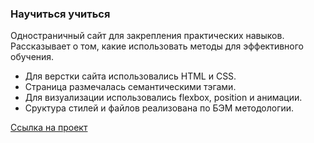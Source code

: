 ### Научиться учиться

Одностраничный сайт для закрепления практических навыков. 
Рассказывает о том, какие использовать методы для эффективного обучения.

- Для верстки сайта использовались HTML и CSS.
- Страница  размечалась семантическими тэгами.
- Для визуализации использовались flexbox, position и анимации.
- Сруктура стилей и файлов реализована по БЭМ методологии.


[Сcылка на проект](https://prismatic-mooncake-fe3c0e.netlify.app)
